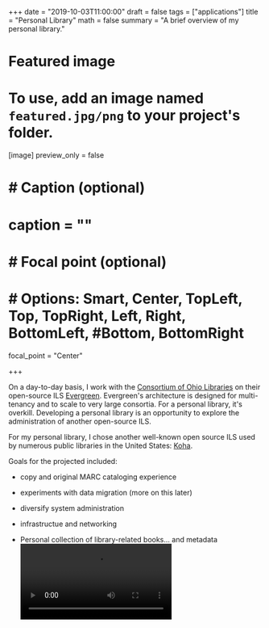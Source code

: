 +++
date = "2019-10-03T11:00:00"
draft = false
tags = ["applications"]
title = "Personal Library"
math = false
summary = "A brief overview of my personal library."

# Featured image
# To use, add an image named `featured.jpg/png` to your project's folder.
[image]
   preview_only = false
#  # Caption (optional)
#  caption = ""
#
#  # Focal point (optional)
#  # Options: Smart, Center, TopLeft, Top, TopRight, Left, Right, BottomLeft, #Bottom, BottomRight
   focal_point = "Center"

+++

On a day-to-day basis, I work with the [Consortium of Ohio Libraries](http://info.cool-cat.org/) on their open-source ILS [Evergreen](https://evergreen-ils.org/).
Evergreen's architecture is designed for multi-tenancy and to scale to very large consortia. For a personal library, it's overkill.
Developing a personal library is an opportunity to explore the administration of another open-source ILS.

For my personal library, I chose another well-known open source ILS used by numerous public libraries in the United States: [Koha](https://koha-community.org/).

Goals for the projected included:
* copy and original MARC cataloging experience
* experiments with data migration (more on this later)
* diversify system administration 
* infrastructue and networking

* Personal collection of library-related books... and metadata
<video controls src="/website/post/my_library/koha_server.mp4"></video>
